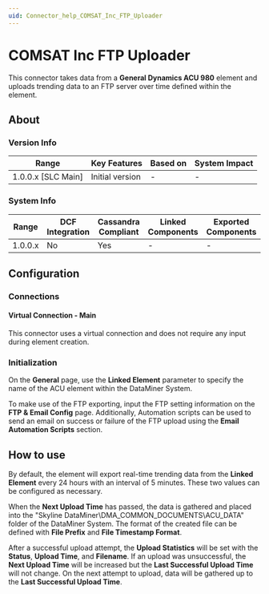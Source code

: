 ```yaml
---
uid: Connector_help_COMSAT_Inc_FTP_Uploader
---
```


# COMSAT Inc FTP Uploader

This connector takes data from a **General Dynamics ACU 980** element and uploads trending data to an FTP server over time defined within the element.

## About

### Version Info

| Range                | Key Features     | Based on     | System Impact     |
|----------------------|------------------|--------------|-------------------|
| 1.0.0.x [SLC Main]   | Initial version  | -            | -                 |

### System Info

| Range     | DCF Integration     | Cassandra Compliant     | Linked Components     | Exported Components     |
|-----------|---------------------|-------------------------|-----------------------|-------------------------|
| 1.0.0.x   | No                  | Yes                     | -                     | -                       |

## Configuration

### Connections

#### Virtual Connection - Main

This connector uses a virtual connection and does not require any input during element creation.

### Initialization

On the **General** page, use the **Linked Element** parameter to specify the name of the ACU element within the DataMiner System.

To make use of the FTP exporting, input the FTP setting information on the **FTP & Email Config** page. Additionally, Automation scripts can be used to send an email on success or failure of the FTP upload using the **Email Automation Scripts** section.

## How to use

By default, the element will export real-time trending data from the **Linked Element** every 24 hours with an interval of 5 minutes. These two values can be configured as necessary.

When the **Next Upload Time** has passed, the data is gathered and placed into the "Skyline DataMiner\DMA_COMMON_DOCUMENTS\ACU_DATA" folder of the DataMiner System. The format of the created file can be defined with **File Prefix** and **File Timestamp Format**.

After a successful upload attempt, the **Upload Statistics** will be set with the **Status**, **Upload Time**, and **Filename**. If an upload was unsuccessful, the **Next Upload Time** will be increased but the **Last Successful Upload Time** will not change. On the next attempt to upload, data will be gathered up to the **Last Successful Upload Time**.
